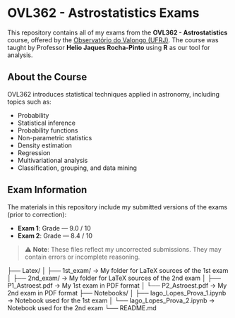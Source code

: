 # OVL362 - Astrostatistics Exams

This repository contains all of my exams from the **OVL362 - Astrostatistics** course, offered by the [Observatório do Valongo (UFRJ)](http://www.ov.ufrj.br/). The course was taught by Professor **Helio Jaques Rocha-Pinto** using **R** as our tool for analysis.

## About the Course

OVL362 introduces statistical techniques applied in astronomy, including topics such as:

- Probability  
- Statistical inference  
- Probability functions  
- Non-parametric statistics  
- Density estimation  
- Regression  
- Multivariational analysis  
- Classification, grouping, and data mining  

## Exam Information

The materials in this repository include my submitted versions of the exams (prior to correction):

- **Exam 1**: Grade — 9.0 / 10
- **Exam 2**: Grade — 8.4 / 10

> ⚠️ **Note**: These files reflect my uncorrected submissions. They may contain errors or incomplete reasoning.

├── Latex/
│   ├── 1st_exam/             -> My folder for LaTeX sources of the 1st exam
│   ├── 2nd_exam/             -> My folder for LaTeX sources of the 2nd exam
│   ├── P1_Astroest.pdf       -> My 1st exam in PDF format
│   └── P2_Astroest.pdf       -> My 2nd exam in PDF format
├── Notebooks/
│   ├── Iago_Lopes_Prova_1.ipynb -> Notebook used for the 1st exam
│   └── Iago_Lopes_Prova_2.ipynb -> Notebook used for the 2nd exam
└── README.md
